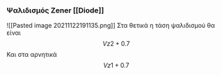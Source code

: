 ### Ψαλιδισμός Zener [[Diode]] 
![[Pasted image 20211122191135.png]]
Στα θετικά η τάση ψαλιδισμού θα είναι 
$$Vz2+0.7$$
Και στα αρνητικά
$$Vz1+0.7$$